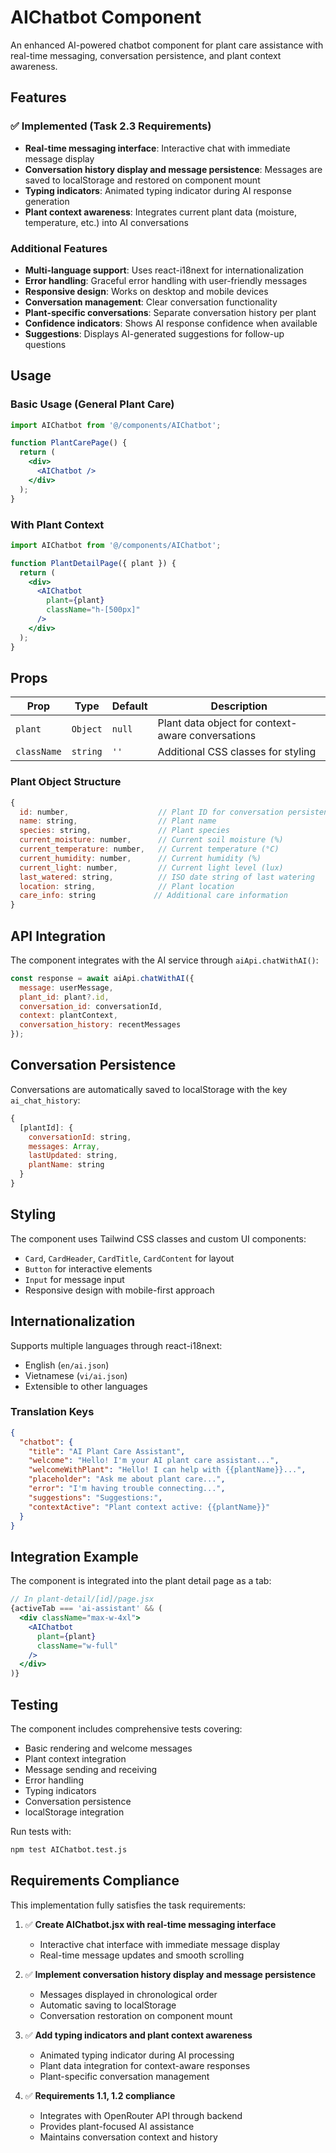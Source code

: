 # AIChatbot Component

An enhanced AI-powered chatbot component for plant care assistance with real-time messaging, conversation persistence, and plant context awareness.

## Features

### ✅ Implemented (Task 2.3 Requirements)

- **Real-time messaging interface**: Interactive chat with immediate message display
- **Conversation history display and message persistence**: Messages are saved to localStorage and restored on component mount
- **Typing indicators**: Animated typing indicator during AI response generation
- **Plant context awareness**: Integrates current plant data (moisture, temperature, etc.) into AI conversations

### Additional Features

- **Multi-language support**: Uses react-i18next for internationalization
- **Error handling**: Graceful error handling with user-friendly messages
- **Responsive design**: Works on desktop and mobile devices
- **Conversation management**: Clear conversation functionality
- **Plant-specific conversations**: Separate conversation history per plant
- **Confidence indicators**: Shows AI response confidence when available
- **Suggestions**: Displays AI-generated suggestions for follow-up questions

## Usage

### Basic Usage (General Plant Care)

```jsx
import AIChatbot from '@/components/AIChatbot';

function PlantCarePage() {
  return (
    <div>
      <AIChatbot />
    </div>
  );
}
```

### With Plant Context

```jsx
import AIChatbot from '@/components/AIChatbot';

function PlantDetailPage({ plant }) {
  return (
    <div>
      <AIChatbot 
        plant={plant}
        className="h-[500px]"
      />
    </div>
  );
}
```

## Props

| Prop | Type | Default | Description |
|------|------|---------|-------------|
| `plant` | `Object` | `null` | Plant data object for context-aware conversations |
| `className` | `string` | `''` | Additional CSS classes for styling |

### Plant Object Structure

```javascript
{
  id: number,                    // Plant ID for conversation persistence
  name: string,                  // Plant name
  species: string,               // Plant species
  current_moisture: number,      // Current soil moisture (%)
  current_temperature: number,   // Current temperature (°C)
  current_humidity: number,      // Current humidity (%)
  current_light: number,         // Current light level (lux)
  last_watered: string,          // ISO date string of last watering
  location: string,              // Plant location
  care_info: string             // Additional care information
}
```

## API Integration

The component integrates with the AI service through `aiApi.chatWithAI()`:

```javascript
const response = await aiApi.chatWithAI({
  message: userMessage,
  plant_id: plant?.id,
  conversation_id: conversationId,
  context: plantContext,
  conversation_history: recentMessages
});
```

## Conversation Persistence

Conversations are automatically saved to localStorage with the key `ai_chat_history`:

```javascript
{
  [plantId]: {
    conversationId: string,
    messages: Array,
    lastUpdated: string,
    plantName: string
  }
}
```

## Styling

The component uses Tailwind CSS classes and custom UI components:

- `Card`, `CardHeader`, `CardTitle`, `CardContent` for layout
- `Button` for interactive elements
- `Input` for message input
- Responsive design with mobile-first approach

## Internationalization

Supports multiple languages through react-i18next:

- English (`en/ai.json`)
- Vietnamese (`vi/ai.json`)
- Extensible to other languages

### Translation Keys

```json
{
  "chatbot": {
    "title": "AI Plant Care Assistant",
    "welcome": "Hello! I'm your AI plant care assistant...",
    "welcomeWithPlant": "Hello! I can help with {{plantName}}...",
    "placeholder": "Ask me about plant care...",
    "error": "I'm having trouble connecting...",
    "suggestions": "Suggestions:",
    "contextActive": "Plant context active: {{plantName}}"
  }
}
```

## Integration Example

The component is integrated into the plant detail page as a tab:

```jsx
// In plant-detail/[id]/page.jsx
{activeTab === 'ai-assistant' && (
  <div className="max-w-4xl">
    <AIChatbot 
      plant={plant} 
      className="w-full"
    />
  </div>
)}
```

## Testing

The component includes comprehensive tests covering:

- Basic rendering and welcome messages
- Plant context integration
- Message sending and receiving
- Error handling
- Typing indicators
- Conversation persistence
- localStorage integration

Run tests with:
```bash
npm test AIChatbot.test.js
```

## Requirements Compliance

This implementation fully satisfies the task requirements:

1. ✅ **Create AIChatbot.jsx with real-time messaging interface**
   - Interactive chat interface with immediate message display
   - Real-time message updates and smooth scrolling

2. ✅ **Implement conversation history display and message persistence**
   - Messages displayed in chronological order
   - Automatic saving to localStorage
   - Conversation restoration on component mount

3. ✅ **Add typing indicators and plant context awareness**
   - Animated typing indicator during AI processing
   - Plant data integration for context-aware responses
   - Plant-specific conversation management

4. ✅ **Requirements 1.1, 1.2 compliance**
   - Integrates with OpenRouter API through backend
   - Provides plant-focused AI assistance
   - Maintains conversation context and history